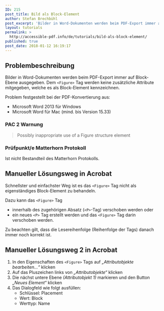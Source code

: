 ```yaml
---
ID: 215
post_title: Bild als Block-Element
author: Stefan Brechbühl
post_excerpt: 'Bilder in Word-Dokumenten werden beim PDF-Export immer auf Block-Ebene ausgegeben. Dem &lt;Figure&gt; Tag werden keine zusätzliche Attribute mitgegeben, welche es als Block-Element kennzeichnen.'
layout: tutorials
permalink: >
  http://accessible-pdf.info/de/tutorials/bild-als-block-element/
published: true
post_date: 2018-01-12 16:19:17
---
```

## Problembeschreibung

Bilder in Word-Dokumenten werden beim PDF-Export immer auf Block-Ebene ausgegeben. Dem `<Figure>` Tag werden keine zusätzliche Attribute mitgegeben, welche es als Block-Element kennzeichnen.

Problem festgestellt bei der PDF-Konvertierung aus:

*   Microsoft Word 2013 für Windows
*   Microsoft Word für Mac (mind. bis Version 15.33)

### PAC 2 Warnung

> Possibly inappropriate use of a Figure structure element

### Prüfpunkt/e Matterhorn Protokoll

Ist nicht Bestandteil des Matterhorn Protokolls.

## Manueller Lösungsweg in Acrobat

Schnellster und einfachster Weg ist es das `<Figure>` Tag nicht als eigenständiges Block-Element zu behandeln.

Dazu kann das `<Figure>` Tag

*   innerhalb des zugehörigen Absatz (`<P>`-Tag) verschoben werden oder
*   ein neues `<P>` Tag erstellt werden und das `<Figure>` Tag darin verschoben werden.

Zu beachten gilt, dass die Lesereihenfolge (Reihenfolge der Tags) danach immer noch korrekt ist.

## Manueller Lösungsweg 2 in Acrobat

1.  In den Eigenschaften des `<Figure>` Tags auf *„Attributobjekte bearbeiten…“* klicken
2.  Auf das Pluszeichen links von *„Attributobjekte“* klicken
3.  Die nächst untere Ebene *(Attributobjekt 1)* markieren und den Button *„Neues Element“* klicken
4.  Das Dialogfeld wie folgt ausfüllen: 
    *   Schlüssel: Placement
    *   Wert: Block
    *   Werttyp: Name